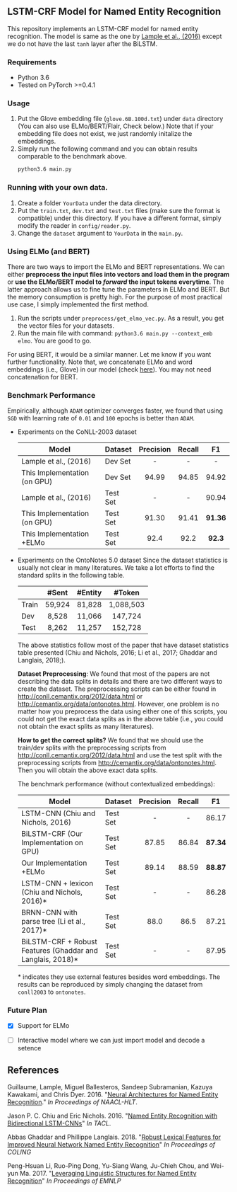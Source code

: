 ## LSTM-CRF Model for Named Entity Recognition

This repository implements an LSTM-CRF model for named entity recognition. The model is same as the one by [Lample et al., (2016)](http://www.anthology.aclweb.org/N/N16/N16-1030.pdf) except we do not have the last `tanh` layer after the BiLSTM.

### Requirements
* Python 3.6
* Tested on PyTorch >=0.4.1


### Usage
1. Put the Glove embedding file (`glove.6B.100d.txt`) under `data` directory (You can also use ELMo/BERT/Flair, Check below.) Note that if your embedding file does not exist, we just randomly initalize the embeddings.
2. Simply run the following command and you can obtain results comparable to the benchmark above.
    ```bash
    python3.6 main.py
    ```
### Running with your own data. 
1. Create a folder `YourData` under the data directory. 
2. Put the `train.txt`, `dev.txt` and `test.txt` files (make sure the format is compatible) under this directory. 
If you have a different format, simply modify the reader in `config/reader.py`.
3. Change the `dataset` argument to `YourData` in the `main.py`.
  
    
### Using ELMo (and BERT)
There are two ways to import the ELMo and BERT representations. We can either __preprocess the input files into vectors and load them in the program__ or __use the ELMo/BERT model to _forward_ the input tokens everytime__. The latter approach allows us to fine tune the parameters in ELMo and BERT. But the memory consumption is pretty high. For the purpose of most practical use case, I simply implemented the first method.
1. Run the scripts under `preprocess/get_elmo_vec.py`. As a result, you get the vector files for your datasets.
2. Run the main file with command: `python3.6 main.py --context_emb elmo`. You are good to go.

For using BERT, it would be a similar manner. Let me know if you want further functionality. Note that, we concatenate ELMo and word embeddings (i.e., Glove) in our model (check [here](https://github.com/allanj/pytorch_lstmcrf/blob/master/model/lstmcrf.py#L82)). You may not need concatenation for BERT.
    

### Benchmark Performance

Empirically, although `ADAM` optimizer converges faster, we found that using `SGD` with learning rate of `0.01` and `100` epochs is better than `ADAM`.

* Experiments on the CoNLL-2003 dataset
    
    | Model| Dataset | Precision | Recall | F1 |
    |-------| ------- | :---------: | :------: | :--: |
    |Lample et al., (2016)| Dev Set | - | -|-|
    |This Implementation (on GPU)| Dev Set | 94.99 | 94.85 |94.92|
    |Lample et al., (2016)| Test Set | - | -|90.94|
    |This Implementation (on GPU)| Test Set | 91.30  | 91.41 |**91.36**|
    | This Implementation +ELMo| Test Set | 92.4  | 92.2 |**92.3**|

* Experiments on the OntoNotes 5.0 dataset
    Since the dataset statistics is usually not clear in many literatures. We take a lot efforts to find the standard splits in the following table. 
    
    |  | #Sent | #Entity | #Token | 
    |---|:----:|:----:|:----:|
    |Train|59,924 | 81,828|1,088,503|
    |Dev|8,528 | 11,066|147,724|
    |Test|8,262 | 11,257|152,728|
    
    The above statistics follow most of the paper that have dataset statistics table presented (Chiu and Nichols, 2016; Li et al., 2017; Ghaddar and Langlais, 2018;). 

    **Dataset Preprocessing**: We found that most of the papers are not describing the data splits in details and there are two different ways to create the dataset.
    The preprocessing scripts can be either found in http://conll.cemantix.org/2012/data.html or http://cemantix.org/data/ontonotes.html.
    However, one problem is no matter how you preprocess the data using either one of this scripts, you could not get the exact data splits as in the above table (i.e., you
    could not obtain the exact splits as many literatures).

    **How to get the correct splits?** We found that we should use the train/dev splits with the preprocessing scripts from http://conll.cemantix.org/2012/data.html and use the test split with the
    preprocessing scripts from http://cemantix.org/data/ontonotes.html. Then you will obtain the above exact data splits.

    The benchmark performance (without contextualized embeddings):
    
    | Model| Dataset | Precision | Recall | F1 |
    |-------| ------- | :---------: | :------: | :--: |
    |LSTM-CNN (Chiu and Nichols, 2016)| Test Set | - | -|86.17|
    |BiLSTM-CRF (Our Implementation on GPU)| Test Set | 87.85 | 86.84 |**87.34**|
    | Our Implementation  +ELMo| Test Set | 89.14| 88.59 |**88.87**|
    |LSTM-CNN + lexicon (Chiu and Nichols, 2016)*| Test Set | - | -|86.28|
    |BRNN-CNN with parse tree (Li et al., 2017)*| Test Set | 88.0 | 86.5|87.21| 
    |BiLSTM-CRF + Robust Features (Ghaddar and Langlais, 2018)*| Test Set | - | -|87.95| 
    
    \* indicates they use external features besides word embeddings. 
    The results can be reproduced by simply changing the dataset from `conll2003` to `ontonotes`.


### Future Plan

- [x] Support for ELMo
- [ ] Interactive model where we can just import model and decode a setence





## References
Guillaume, Lample, Miguel Ballesteros, Sandeep Subramanian, Kazuya Kawakami, and Chris Dyer. 2016. "[Neural Architectures for Named Entity Recognition](http://www.anthology.aclweb.org/N/N16/N16-1030.pdf)." *In Proceedings of NAACL-HLT*.

Jason P. C. Chiu and Eric Nichols. 2016. "[Named Entity Recognition with Bidirectional LSTM-CNNs](https://aclweb.org/anthology/Q16-1026)" *In TACL*.

Abbas Ghaddar and Phillippe Langlais. 2018. "[Robust Lexical Features for Improved Neural Network Named Entity Recognition](https://aclweb.org/anthology/C18-1161)" *In Proceedings of COLING*

Peng-Hsuan Li, Ruo-Ping Dong, Yu-Siang Wang, Ju-Chieh Chou, and Wei-yun Ma. 2017. "[Leveraging Linguistic Structures for Named Entity Recognition](https://aclweb.org/anthology/D17-1282)" *In Proceedings of EMNLP*
